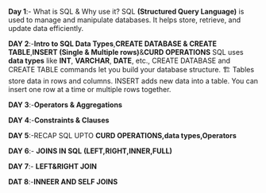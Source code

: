 **Day 1**:-  What is SQL & Why use it?
SQL **(Structured Query Language)** is used to manage and manipulate databases. It helps store, retrieve, and update data efficiently.

**DAY 2**:-**Intro to SQL Data Types**,**CREATE DATABASE & CREATE TABLE**,**INSERT (Single & Multiple rows)**&**CURD OPERATIONS**
SQL uses **data types** like **INT**, **VARCHAR**, **DATE**, etc.,
CREATE DATABASE and CREATE TABLE commands let you build your database structure. 🏗️ Tables store data in rows and columns.
INSERT adds new data into a table. You can insert one row at a time or multiple rows together. 

**DAY 3**:-**Operators & Aggregations**

**DAY 4**:-**Constraints & Clauses**

**DAY 5**:-RECAP SQL UPTO **CURD OPERATIONS,data types,Operators**

**DAY 6**:- **JOINS IN SQL** **(LEFT,RIGHT,INNER,FULL)**

**DAY 7**:- **LEFT&RIGHT JOIN**

**DAT 8**:-**INNEER AND SELF JOINS**
